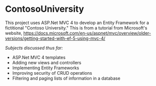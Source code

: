 # ContosoUniversity
This project uses ASP.Net MVC 4 to develop an Entity Framework for a fictitional "Contoso University." 
This is from a tutorial from Microsoft's website, https://docs.microsoft.com/en-us/aspnet/mvc/overview/older-versions/getting-started-with-ef-5-using-mvc-4/ 

*Subjects discussed thus far:*  
- ASP.Net MVC 4 templates  
- Adding new views and controllers  
- Implementing Entity Frameworks  
- Improving security of CRUD operations  
- Filtering and paging lists of information in a database  